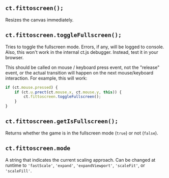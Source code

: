 ## `ct.fittoscreen();`

Resizes the canvas immediately.

## `ct.fittoscreen.toggleFullscreen();`

Tries to toggle the fullscreen mode. Errors, if any, will be logged to console. Also, this won't work in the internal ct.js debugger. Instead, test it in your browser.

This should be called on mouse / keyboard press event, not the "release" event, or the actual transition will happen on the next mouse/keyboard interaction. For example, this will work:

```js
if (ct.mouse.pressed) {
    if (ct.u.prect(ct.mouse.x, ct.mouse.y, this)) {
        ct.fittoscreen.toggleFullscreen();
    }
}
```

## `ct.fittoscreen.getIsFullscreen();`

Returns whether the game is in the fullscreen mode (`true`) or not (`false`).

## `ct.fittoscreen.mode`

A string that indicates the current scaling approach. Can be changed at runtime to `'fastScale'`, `'expand'`, `'expandViewport'`, `'scaleFit'`, or `'scaleFill'`.